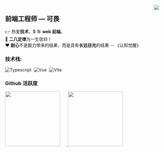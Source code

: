<img align="right" src="https://count.getloli.com/get/@:coveychen95?theme=rule34">

## 前端工程师 — 可畏

👉 热爱**技术**，**5** 年 **web 前端**。  
🚩 **二八定律**为一生信仰！  
❤️ **耐心**不是毅力带来的结果，而是具有**长远目光**的结果 -- 《认知觉醒》

### **技术栈:**

![Typescript](https://img.shields.io/badge/-Typescript-05122A?style=flat&logo=Typescript)&nbsp;
![Vue](https://img.shields.io/badge/-Vue-05122A?style=flat&logo=Vue)&nbsp;
![Vite](https://img.shields.io/badge/-Vite-05122A?style=flat&logo=Vite)&nbsp;

### Github 活跃度

<p align="left">
<a href="https://github.com/coveychen95" style="display: block;width: 100%">
  <img style="display: inline-block;min-width: 40%;" height="180em" src="https://github-readme-stats.vercel.app/api?username=coveychen95&show_icons=true&theme=vue&show_icons=true&include_all_commits=true&count_private=true"/>
  <img style="display: inline-block;min-width: 40%;" height="180em" src="https://github-readme-stats.vercel.app/api/top-langs/?username=coveychen95&theme=vue&langs_count=6&layout=compact&langs_count=8&theme=algolia"/>
</a>
</p>
